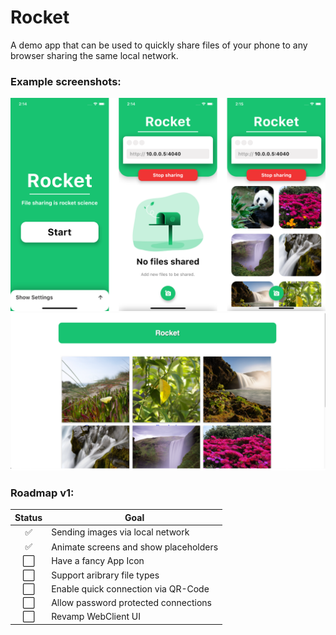 # Rocket

A demo app that can be used to quickly share files of your phone to any browser
sharing the same local network.

### Example screenshots:

<img src="screenshots/gallery.png" alt="Example images iOS"/>

<img src="screenshots/web_demo.png" alt="Webview" />

### Roadmap v1:
Status | Goal
:---:| ---
✅ | Sending images via local network
✅ | Animate screens and show placeholders
⬜️ | Have a fancy App Icon
⬜️ | Support aribrary file types
⬜️ | Enable quick connection via QR-Code
⬜️ | Allow password protected connections
⬜️ | Revamp WebClient UI

